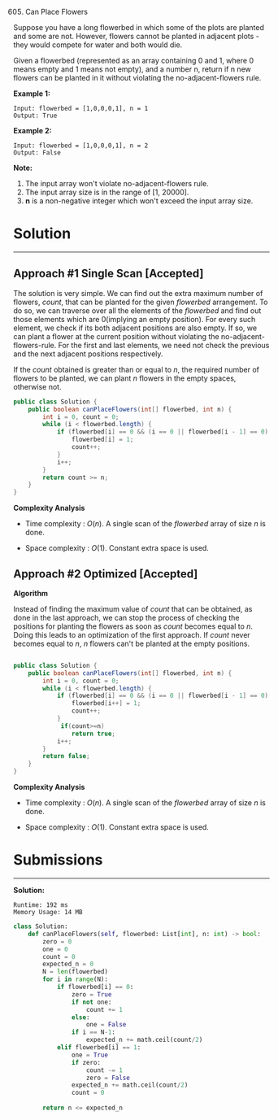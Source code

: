 605. Can Place Flowers

Suppose you have a long flowerbed in which some of the plots are planted and some are not. However, flowers cannot be planted in adjacent plots - they would compete for water and both would die.

Given a flowerbed (represented as an array containing 0 and 1, where 0 means empty and 1 means not empty), and a number n, return if n new flowers can be planted in it without violating the no-adjacent-flowers rule.

**Example 1:**
```
Input: flowerbed = [1,0,0,0,1], n = 1
Output: True
```

**Example 2:**
```
Input: flowerbed = [1,0,0,0,1], n = 2
Output: False
```

**Note:**
1. The input array won't violate no-adjacent-flowers rule.
1. The input array size is in the range of [1, 20000].
1. **n** is a non-negative integer which won't exceed the input array size.

# Solution
---
## Approach #1 Single Scan [Accepted]
The solution is very simple. We can find out the extra maximum number of flowers, $count$, that can be planted for the given $flowerbed$ arrangement. To do so, we can traverse over all the elements of the $flowerbed$ and find out those elements which are 0(implying an empty position). For every such element, we check if its both adjacent positions are also empty. If so, we can plant a flower at the current position without violating the no-adjacent-flowers-rule. For the first and last elements, we need not check the previous and the next adjacent positions respectively.

If the $count$ obtained is greater than or equal to $n$, the required number of flowers to be planted, we can plant $n$ flowers in the empty spaces, otherwise not.

```java
public class Solution {
    public boolean canPlaceFlowers(int[] flowerbed, int n) {
        int i = 0, count = 0;
        while (i < flowerbed.length) {
            if (flowerbed[i] == 0 && (i == 0 || flowerbed[i - 1] == 0) && (i == flowerbed.length - 1 || flowerbed[i + 1] == 0)) {
                flowerbed[i] = 1;
                count++;
            }
            i++;
        }
        return count >= n;
    }
}
```

**Complexity Analysis**

* Time complexity : $O(n)$. A single scan of the $flowerbed$ array of size $n$ is done.

* Space complexity : $O(1)$. Constant extra space is used.

## Approach #2 Optimized [Accepted]
**Algorithm**

Instead of finding the maximum value of $count$ that can be obtained, as done in the last approach, we can stop the process of checking the positions for planting the flowers as soon as $count$ becomes equal to $n$. Doing this leads to an optimization of the first approach. If $count$ never becomes equal to $n$, $n$ flowers can't be planted at the empty positions.

```java

public class Solution {
    public boolean canPlaceFlowers(int[] flowerbed, int n) {
        int i = 0, count = 0;
        while (i < flowerbed.length) {
            if (flowerbed[i] == 0 && (i == 0 || flowerbed[i - 1] == 0) && (i == flowerbed.length - 1 || flowerbed[i + 1] == 0)) {
                flowerbed[i++] = 1;
                count++;
            }
             if(count>=n)
                return true;
            i++;
        }
        return false;
    }
}
```

**Complexity Analysis**

* Time complexity : $O(n)$. A single scan of the $flowerbed$ array of size $n$ is done.

* Space complexity : $O(1)$. Constant extra space is used.

# Submissions
---
**Solution:**
```
Runtime: 192 ms
Memory Usage: 14 MB
```
```python
class Solution:
    def canPlaceFlowers(self, flowerbed: List[int], n: int) -> bool:
        zero = 0
        one = 0
        count = 0
        expected_n = 0
        N = len(flowerbed)
        for i in range(N):
            if flowerbed[i] == 0:
                zero = True
                if not one:
                    count += 1
                else:
                    one = False
                if i == N-1:
                    expected_n += math.ceil(count/2)
            elif flowerbed[i] == 1:
                one = True
                if zero:
                    count -= 1
                    zero = False
                expected_n += math.ceil(count/2)
                count = 0
                
        return n <= expected_n
```
